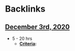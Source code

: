 
# Backlinks
## [December 3rd, 2020](<December 3rd, 2020.md>)
- 5 - 20 hrs
    - **[Criteria](<Criteria.md>):**

